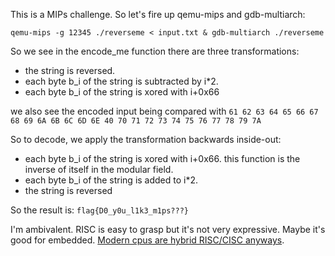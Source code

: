 This is a MIPs challenge. So let's fire up qemu-mips and gdb-multiarch:

`qemu-mips -g 12345 ./reverseme < input.txt & gdb-multiarch ./reverseme`

So we see in the encode_me function there are three transformations:
 - the string is reversed.
 - each byte b_i of the string is subtracted by i*2.
 - each byte b_i of the string is xored with i+0x66

we also see the encoded input being compared with
`61 62 63 64 65 66 67 68 69 6A 6B 6C 6D 6E 40 70 71 72 73 74 75 76 77 78 79 7A`

So to decode, we apply the transformation backwards inside-out:
 - each byte b_i of the string is xored with i+0x66. this function is the inverse of itself in the modular field.
 - each byte b_i of the string is added to i*2.
 - the string is reversed


So the result is: `flag{D0_y0u_l1k3_m1ps???}`

I'm ambivalent. RISC is easy to grasp but it's not very expressive. Maybe it's good for embedded. [Modern cpus are hybrid RISC/CISC anyways](https://stackoverflow.com/questions/5806589/why-does-intel-hide-internal-risc-core-in-their-processors).

